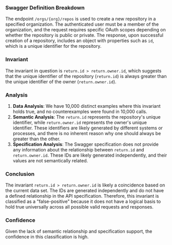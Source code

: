 ### Swagger Definition Breakdown

The endpoint `/orgs/{org}/repos` is used to create a new repository in a specified organization. The authenticated user must be a member of the organization, and the request requires specific OAuth scopes depending on whether the repository is public or private. The response, upon successful creation of a repository, includes an object with properties such as `id`, which is a unique identifier for the repository.

### Invariant

The invariant in question is `return.id > return.owner.id`, which suggests that the unique identifier of the repository (`return.id`) is always greater than the unique identifier of the owner (`return.owner.id`).

### Analysis

1. **Data Analysis**: We have 10,000 distinct examples where this invariant holds true, and no counterexamples were found in 10,000 calls.
2. **Semantic Analysis**: The `return.id` represents the repository's unique identifier, while `return.owner.id` represents the owner's unique identifier. These identifiers are likely generated by different systems or processes, and there is no inherent reason why one should always be greater than the other.
3. **Specification Analysis**: The Swagger specification does not provide any information about the relationship between `return.id` and `return.owner.id`. These IDs are likely generated independently, and their values are not semantically related.

### Conclusion

The invariant `return.id > return.owner.id` is likely a coincidence based on the current data set. The IDs are generated independently and do not have a defined relationship in the API specification. Therefore, this invariant is classified as a "false-positive" because it does not have a logical basis to hold true universally across all possible valid requests and responses.

### Confidence

Given the lack of semantic relationship and specification support, the confidence in this classification is high.
